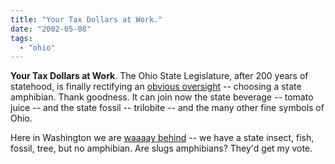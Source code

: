 ```yaml
---
title: "Your Tax Dollars at Work."
date: "2002-05-08"
tags: 
  - "ohio"
---
```


**Your Tax Dollars at Work**. The Ohio State Legislature, after 200 years of statehood, is finally rectifying an [obvious oversight](http://www.legislature.state.oh.us/bills.cfm?ID=124_SB_264) -- choosing a state amphibian. Thank goodness. It can join now the state beverage -- tomato juice -- and the state fossil -- trilobite -- and the many other fine symbols of Ohio.

Here in Washington we are [waaaay behind](http://www.leg.wa.gov/legis/symbols/symbols.htm) -- we have a state insect, fish, fossil, tree, but no amphibian. Are slugs amphibians? They'd get my vote.

